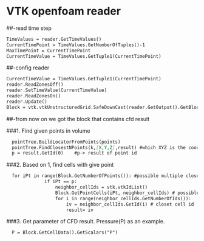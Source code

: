 # VTK openfoam reader


##-read time step 
```markdown
TimeValues = reader.GetTimeValues()
CurrentTimePoint = TimeValues.GetNumberOfTuples()-1
MaxTimePoint = CurrentTimePoint
CurrentTimeValue = TimeValues.GetTuple1(CurrentTimePoint)
```

##-config reader
```markdown
CurrentTimeValue = TimeValues.GetTuple1(CurrentTimePoint)
reader.ReadZonesOff()
reader.SetTimeValue(CurrentTimeValue)
reader.ReadZonesOn()
reader.Update()
Block = vtk.vtkUnstructuredGrid.SafeDownCast(reader.GetOutput().GetBlock(0)) 
```
##-from now on we got the block that contains cfd result

###1.	Find given points in volume
```markdown
  pointTree.BuildLocatorFromPoints(points)
  pointTree.FindClosestNPoints(k,[X,Y,Z],result) #which XYZ is the coordinate of given point
  p = result.GetId(0)    #p-> result of point id 
```     
###2.	Based on 1, find cells with give point
```markdown
  for iPt in range(Block.GetNumberOfPoints()): #possible multiple closet pts
              if iPt == p:  
                  neighbor_cellIds = vtk.vtkIdList()
                  Block.GetPointCells(iPt, neighbor_cellIds) # possible multiple closet cell id
                  for i in range(neighbor_cellIds.GetNumberOfIds()):
                      iv = neighbor_cellIds.GetId(i) # closet cell id
                      result= iv                
```
###3.	Get parameter of CFD result. Pressure(P) as an example.
```markdown
  P = Block.GetCellData().GetScalars("P")
```
